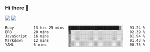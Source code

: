 ### Hi there 👋

<!--
**sasharevzin/sasharevzin** is a ✨ _special_ ✨ repository because its `README.md` (this file) appears on your GitHub profile.

Here are some ideas to get you started:

- 🔭 I’m currently working on ...
- 🌱 I’m currently learning ...
- 👯 I’m looking to collaborate on ...
- 🤔 I’m looking for help with ...
- 💬 Ask me about ...
- 📫 How to reach me: ...
- 😄 Pronouns: ...
- ⚡ Fun fact: ...
-->

![](https://yusufozturk.vercel.app/api?username=sasharevzin&hide_title=true&include_all_commits=true&count_private=true&show_icons=true) ![](https://yusufozturk.vercel.app/api/top-langs/?username=sasharevzin&layout=compact&langs_count=10&hide=apacheconf,coffeescript)

<!--START_SECTION:waka-->
```text
Ruby         13 hrs 25 mins  ███████████████████████▒░   93.24 % 
ERB          20 mins         ▓░░░░░░░░░░░░░░░░░░░░░░░░   02.39 % 
JavaScript   16 mins         ▒░░░░░░░░░░░░░░░░░░░░░░░░   01.94 % 
Markdown     12 mins         ▒░░░░░░░░░░░░░░░░░░░░░░░░   01.43 % 
YAML         6 mins          ▒░░░░░░░░░░░░░░░░░░░░░░░░   00.75 % 
```
<!--END_SECTION:waka-->
